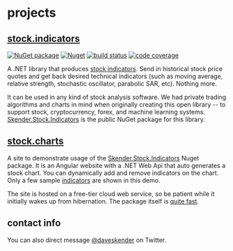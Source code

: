 # projects

## [stock.indicators](http://daveskender.github.io/Stock.Indicators)

[![NuGet package](https://img.shields.io/nuget/v/skender.stock.indicators?color=blue&logo=NuGet&label=NuGet%20Package)](https://www.nuget.org/packages/Skender.Stock.Indicators)
[![Nuget](https://img.shields.io/nuget/dt/skender.stock.indicators?logo=NuGet&label=Downloads)](https://www.nuget.org/packages/Skender.Stock.Indicators)
[![build status](https://img.shields.io/azure-devops/build/skender/5123ca47-74f2-4d67-a5d4-c4d90b8d670a/21/master?logo=AzureDevops&label=Build%20Status)](https://dev.azure.com/skender/Stock.Indicators/_build/latest?definitionId=21&branchName=master)
[![code coverage](https://img.shields.io/azure-devops/coverage/skender/stock.indicators/21?logo=AzureDevops&label=Code%20Coverage)](https://dev.azure.com/skender/Stock.Indicators/_build/latest?definitionId=21&branchName=master&view=codecoverage-tab)

A .NET library that produces [stock indicators](http://daveskender.github.io/Stock.Indicators/docs/INDICATORS.html).  Send in historical stock price quotes and get back desired technical indicators (such as moving average, relative strength, stochastic oscillator, parabolic SAR, etc).  Nothing more.

It can be used in any kind of stock analysis software.  We had private trading algorithms and charts in mind when originally creating this open library -- to support stock, cryptocurrency, forex, and machine learning systems.  [Skender.Stock.Indicators](https://www.nuget.org/packages/Skender.Stock.Indicators) is the public NuGet package for this library.

## [stock.charts](https://github.com/DaveSkender/Stock.Charts)

A site to demonstrate usage of the [Skender.Stock.Indicators](https://www.nuget.org/packages/Skender.Stock.Indicators) Nuget package.  It is an Angular website with a .NET Web Api that auto generates a stock chart.  You can dynamically add and remove indicators on the chart.  Only a few sample [indicators](http://daveskender.github.io/Stock.Indicators/docs/INDICATORS.html) are shown in this demo.

The site is hosted on a free-tier cloud web service, so be patient while it initially wakes up from hibernation.  The package itself is [quite fast](http://daveskender.github.io/Stock.Indicators/tests/performance).

## contact info

You can also direct message [@daveskender](https://twitter.com/messages/compose?recipient_id=27475431) on Twitter.

